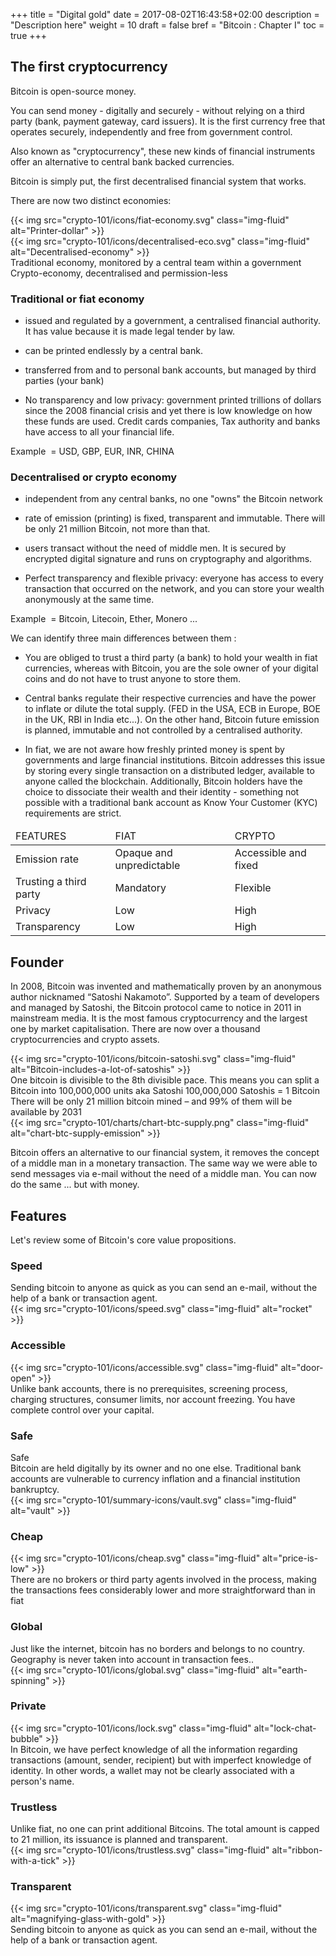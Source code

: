 +++
title = "Digital gold"
date = 2017-08-02T16:43:58+02:00
description = "Description here"
weight = 10
draft = false
bref = "Bitcoin : Chapter I"
toc = true
+++


## The first cryptocurrency



Bitcoin is open-source money.

You can send money - digitally and securely - without relying on a third party (bank, payment gateway, card issuers). It is the first currency free that operates securely, independently and free from government control. 

Also known as "cryptocurrency", these new kinds of financial instruments offer an alternative to central bank backed currencies.

Bitcoin is simply put, the first decentralised financial system that works.


There are now two distinct economies:


<div class="container">
  <div class="row">
    <div class="col">
      {{< img src="crypto-101/icons/fiat-economy.svg" class="img-fluid" alt="Printer-dollar" >}}
    </div>
    <div class="col">
      {{< img src="crypto-101/icons/decentralised-eco.svg" class="img-fluid" alt="Decentralised-economy" >}}
    </div>
  </div>
  <div class="row">
    <div class="col">
      Traditional economy, monitored by a central team within a government
    </div>
    <div class="col">
      Crypto-economy, decentralised and permission-less
    </div>
  </div>
</div>




### Traditional or fiat economy



* issued and regulated by a government, a centralised financial authority. It has value because it is made legal tender by law.

* can be printed endlessly by a central bank.

* transferred from and to personal bank accounts, but managed by third parties (your bank)

* No transparency and low privacy: government printed trillions of dollars since the 2008 financial crisis and yet there is low knowledge on how these funds are used. Credit cards companies, Tax authority and banks have access to all your financial life.

Example  = USD, GBP, EUR, INR, CHINA




### Decentralised or crypto economy



* independent from any central banks, no one "owns" the Bitcoin network 
 
* rate of emission (printing) is fixed, transparent and immutable. There will be only 21 million Bitcoin, not more than that.
 
* users transact without the need of middle men. It is secured by encrypted digital signature and runs on cryptography and algorithms.

* Perfect transparency and flexible privacy: everyone has access to every transaction that occurred on the network, and you can store your wealth anonymously at the same time.

Example  = Bitcoin, Litecoin, Ether, Monero ...




We can identify three main differences between them :


* You are obliged to trust a third party (a bank) to hold your wealth in fiat currencies, whereas with Bitcoin, you are the sole owner of your digital coins and do not have to trust anyone to store them.

* Central banks regulate their respective currencies and have the power to inflate or dilute the total supply. (FED in the USA, ECB in Europe, BOE in the UK, RBI in India etc...). On the other hand, Bitcoin future emission is planned, immutable and not controlled by a centralised authority.

* In fiat, we are not aware how freshly printed money is spent by governments and large financial institutions. Bitcoin addresses this issue by storing every single transaction on a distributed ledger, available to anyone called the blockchain. Additionally, Bitcoin holders have the choice to dissociate their wealth and their identity - something not possible with a traditional bank account as Know Your Customer (KYC) requirements are strict.


</table>
<table class="table table-sm table-striped">
    <thead>
        <tr class="text-center font-weight-bold">
            <td>FEATURES</td>
            <td>FIAT</td>
            <td>CRYPTO</td>
        </tr>
    </thead>
    <tbody>
        <tr>
            <td>Emission rate</td>
            <td>Opaque and unpredictable</td>
            <td>Accessible and fixed</td>
        </tr>
        <tr>
            <td>Trusting a third party</td>
            <td>Mandatory</td>
            <td>Flexible</td>
        </tr>
        <tr>
            <td>Privacy</td>
            <td>Low</td>
            <td>High</td>
        </tr>
        <tr>
            <td>Transparency</td>
            <td>Low</td>
            <td>High</td>
        </tr>
    </tbody>
</table>





## Founder



In 2008, Bitcoin was invented and mathematically proven by an anonymous author nicknamed “Satoshi Nakamoto”. 
Supported by a team of developers and managed by Satoshi, the Bitcoin protocol came to notice in 2011 in mainstream media.
It is the most famous cryptocurrency and the largest one by market capitalisation. There are now over a thousand cryptocurrencies and crypto assets.



<div class="container">
  <div class="row">
    <div class="col">
      {{< img src="crypto-101/icons/bitcoin-satoshi.svg" class="img-fluid" alt="Bitcoin-includes-a-lot-of-satoshis" >}}
    </div>
    <div class="col">
      One bitcoin is divisible to the 8th divisible pace.
      This means you can split a Bitcoin into 100,000,000 units aka Satoshi
      100,000,000 Satoshis = 1 Bitcoin
    </div>
  </div>
  <div class="row">
    <div class="col">
      There will be only 21 million bitcoin mined – and 99% of them will be available by 2031
    </div>
    <div class="col">
      {{< img src="crypto-101/charts/chart-btc-supply.png" class="img-fluid" alt="chart-btc-supply-emission" >}}
    </div>
  </div>
</div>


Bitcoin offers an alternative to our financial system, it removes the concept of a middle man in a monetary transaction. 
The same way we were able to send messages via e-mail without the need of a  middle man.
You can now do the same ... but with money.




## Features


Let's review some of Bitcoin's core value propositions.



### Speed

<div class="container">
  <div class="row">
    <div class="col">
      Sending bitcoin to anyone as quick as you can send an e-mail, without the help of a bank or transaction agent.
    </div>
    <div class="col">
      {{< img src="crypto-101/icons/speed.svg" class="img-fluid" alt="rocket" >}}
    </div>
  </div>
</div>



### Accessible 

<div class="container">
  <div class="row">
    <div class="col">
      {{< img src="crypto-101/icons/accessible.svg" class="img-fluid" alt="door-open" >}}
    </div>
    <div class="col">
      Unlike bank accounts, there is no prerequisites, screening process, charging structures, consumer limits, nor account freezing.
      You have complete control over your capital.
    </div>
  </div>
</div>



### Safe

<div class="container">
  <div class="row">
    <div class="col">
     Safe
    </div>
  </div>
  <div class="row">
    <div class="col">
     Bitcoin are held digitally by its owner and no one else. Traditional bank accounts are vulnerable to currency inflation and a financial institution bankruptcy.
    </div>
    <div class="col">
      {{< img src="crypto-101/summary-icons/vault.svg" class="img-fluid" alt="vault" >}}
    </div>
  </div>
</div>



### Cheap 

<div class="container">
  <div class="row">
    <div class="col">
      {{< img src="crypto-101/icons/cheap.svg" class="img-fluid" alt="price-is-low" >}}
    </div>
    <div class="col">
      There are no brokers or third party agents involved in the process, making the transactions fees considerably lower and more straightforward than in fiat
    </div>
  </div>
</div>



### Global 

<div class="container">
  <div class="row">
    <div class="col">
     Just like the internet, bitcoin has no borders and belongs to no country. Geography is never taken into account in transaction fees..
    </div>
    <div class="col">
      {{< img src="crypto-101/icons/global.svg" class="img-fluid" alt="earth-spinning" >}}
    </div>
  </div>
</div>



### Private

<div class="container">
  <div class="row">
    <div class="col">
      {{< img src="crypto-101/icons/lock.svg" class="img-fluid" alt="lock-chat-bubble" >}}
    </div>
    <div class="col">
      In Bitcoin, we have perfect knowledge of all the information regarding transactions (amount, sender, recipient) but with imperfect knowledge of identity.
In other words, a wallet may not be clearly associated with a person's name.
    </div>
  </div>
</div>



### Trustless

<div class="container">
  <div class="row">
    <div class="col">
      Unlike fiat, no one can print additional Bitcoins. The total amount is capped to 21 million, its issuance is planned and transparent.
    </div>
    <div class="col">
      {{< img src="crypto-101/icons/trustless.svg" class="img-fluid" alt="ribbon-with-a-tick" >}}
    </div>
  </div>
</div>



### Transparent

<div class="container">
  <div class="row">
    <div class="col">
      {{< img src="crypto-101/icons/transparent.svg" class="img-fluid" alt="magnifying-glass-with-gold" >}}
    </div>
    <div class="col">
      Sending bitcoin to anyone as quick as you can send an e-mail, without the help of a bank or transaction agent.
    </div>
  </div>
</div>





